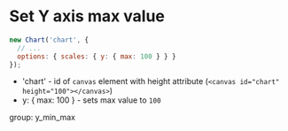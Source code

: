 # Set Y axis max value

```javascript
new Chart('chart', {
  // ...
  options: { scales: { y: { max: 100 } } }
});
```

- 'chart' - id of ```canvas``` element with height attribute (```<canvas id="chart" height="100"></canvas>```)
- y: { max: 100 } - sets max value to ```100```

group: y_min_max
